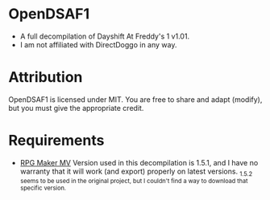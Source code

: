 # OpenDSAF1
- A full decompilation of Dayshift At Freddy's 1 v1.01.
- I am not affiliated with DirectDoggo in any way.

# Attribution
OpenDSAF1 is licensed under MIT. You are free to share and adapt (modify), but you must give the appropriate credit.

# Requirements
- [RPG Maker MV](https://www.rpgmakerweb.com/products/rpg-maker-mv)
Version used in this decompilation is 1.5.1, and I have no warranty that it will work (and export) properly on latest versions.
<sub>1.5.2 seems to be used in the original project, but I couldn't find a way to download that specific version.</sub>